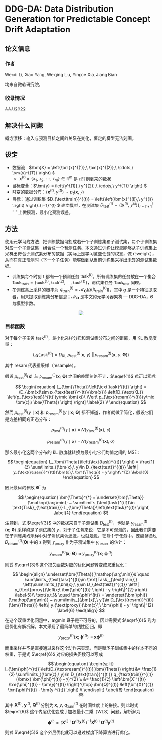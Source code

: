 # DDG-DA: Data Distribution Generation for Predictable Concept Drift Adaptation

## 论文信息

### 作者

Wendi Li, Xiao Yang, Weiqing Liu, Yingce Xia, Jiang Bian

均来自微软研究院。

### 收录情况

AAAI2022

## 解决什么问题

概念漂移：输入与预测目标之间的关系在变化，恒定的模型无法刻画。

## 设定

- 数据流：$\bm{X} = \left\{\bm{x}^{(1)},\ \bm{x}^{(2)},\ \cdots,\ \bm{x}^{(T)} \right\} $
    - $\bm{x}^{(t)} = \left\{x_1,\ x_2,\ \cdots,\ x_m \right\} \in \mathbb{R}^{m}$ 是 $t$ 时刻到来的数据
- 目标变量：$\bm{y} = \left\{y^{(1)},\ y^{(2)},\ \cdots,\ y^{(T)} \right\} $
- 时变的数据分布：$\left(\bm{x}^{(t)},\ y^{(t)} \right) \sim p_t(\bm{x},\ y)$
- 目标：通过训练集 $D_{\text{train}}^{(t)} = \left\{\left(\bm{x}^{(i)},\ y^{(i)} \right) \right\}_{i=1}^{t} $ 建立模型，在测试集 $D_{\text{test}}^{(t)} = \left\{\left(\bm{x}^{(i)},\ y^{(i)} \right) \right\}_{i=t+1}^{t+\tau}$ 上做预测，最小化预测误差。

## 方法

使用元学习的方法，把训练数据切割成若干个子训练集和子测试集，每个子训练集对应一个子测试集，组合成一个预测任务。本文通过训练让模型能够从子训练集上采样出符合子测试集分布的数据（实际上是学习这些任务的权重，做 reweight），从而在真正预测时（下一个子任务）能够做到从当前训练集采样出未知的测试集数据。

- 训练集每个时刻 $t$ 都有一个预测任务 $\text{task}^{(t)}$，所有训练集的任务放在一个集合 $\text{Task}_{\text{train}} = \left\{\text{task}^{(1)},\ \text{task}^{(2)},\ \cdots,\ \text{task}^{(\tau)} \right\}$，测试集任务 $\text{Task}_{\text{test}}$ 同理。
- 在训练集上采样的概率为 $q_{\text{train}}^{(t)} = \mathcal{M}_{\bm{\Theta}}\left(g (D_{\text{train}}^{(t)}) \right)$，其中 $g$ 是一个特征提取器，用来提取训练集分布信息；$\mathcal{M}_{\bm{\Theta}}$ 是本文的元学习器架构 &mdash; DDG-DA，$\Theta$ 为模型参数。

<div align='center'>

![](image/2023-06-06-17-08-18.png)
</div align='center'>

### 目标函数

对于每个子任务 $\text{task}^{(t)}$，最小化采样分布和测试集分布之间的距离，用 KL 散度度量：

$$
\begin{equation}
    L_{\bm{\Theta}}\left(\text{task}^{(t)} \right) = D_{\text{KL}} \left(p_{\text{test}}^{(t)}(\bm{x},\ y)\ \Vert\ p_{\text{resam}}^{(t)}(\bm{x},\ y;\ \bm{\Theta}) \right) \label{1}
\end{equation}
$$

其中 $\text{resam}$ 代表重采样（resample）。

假设 $p_{\text{test}}^{(t)}(\bm{x})$ 与 $p_{\text{resam}}^{(t)}(\bm{x};\ \bm{\Theta})$ 之间的差距忽略不计，$\eqref{1}$ 式可以写成

$$
\begin{equation}
    L_{\bm{\Theta}}\left(\text{task}^{(t)} \right) = \E_{\bm{x}\sim p_{\text{test}}^{(t)}(\bm{x})} \left[D_{\text{KL}} \left(p_{\text{test}}^{(t)}(y\mid \bm{x})\ \Vert\ p_{\text{resam}}^{(t)}(y\mid \bm{x};\ \bm{\Theta}) \right) \right] \label{2} \\
\end{equation}
$$

然而 $p_{\text{test}}^{(t)}(y\mid \bm{x})$ 和 $p_{\text{resam}}^{(t)}(y\mid \bm{x};\ \bm{\Theta})$ 都不知道，作者就做了简化，假设它们是方差相同的正态分布：

$$
p_{\text{test}}^{(t)}(y\mid \bm{x}) = N\left(y_{\text{test}}^{(t)}(\bm{x}),\ \sigma \right)
$$

$$
p_{\text{resam}}^{(t)}(y\mid \bm{x}) = N\left(y_{\text{resam}}^{(t)}(\bm{x}),\ \sigma \right)
$$

那么最小化这两个分布的 KL 散度就转换为最小化它们均值之间的 MSE：

$$
\begin{equation}
    L_{\bm{\Theta}}\left(\text{task}^{(t)} \right) = \frac{1}{2} \sum\limits_{(\bm{x},\ y)\in D_{\text{test}}^{(t)}} \left\| y_{\text{resam}}^{(t)}(\bm{x};\ \bm{\Theta}) - y \right\|^{2} \label{3}
\end{equation}
$$

因此最优的参数 $\bm{\Theta}^{*}$ 为

$$
\begin{equation}
    \bm{\Theta}^{*} = \underset{\bm{\Theta}}{\mathop{\arg\min}} ~ \sum\limits_{\text{task}^{(t)}\in \text{Task}_{\text{train}}} L_{\bm{\Theta}}\left(\text{task}^{(t)} \right) \label{4}
\end{equation}
$$

注意到，式 $\eqref{3}$ 中的数据来自于子测试集 $D_{\text{test}}^{(t)}$，也就是 $y_{\text{resam}}^{(t)}(\bm{x};\ \bm{\Theta})$ 采样的是子测试集的 $y$，对于子任务来说，它是不可观测的，因此我们需要在子训练集的采样中对子测试集做逼近，也就是说，在每个子任务中，要能够通过 $D_{\text{resam}}^{(t)}(\bm{\Theta})$ 中的 $\bm{x}$ 得到 $y_{\text{proxy}}$ 作为子测试集中 $y_{\text{resam}}$ 的估计：

$$
y_{\text{resam}}^{(t)}(\bm{x};\ \bm{\Theta}) \approx y_{\text{proxy}}^{(t)}\left(\bm{x};\ \bm{\phi}^{(t)} \right)
$$

则式 $\eqref{3}$ 这个损失函数对应的优化问题转变成双重优化：

$$
\begin{align}
    \underset{\bm{\Theta}}{\mathop{\arg\min}}& \quad \sum\limits_{\text{task}^{(t)}\in \text{Task}_{\text{train}}} \left(\sum\limits_{(\bm{x},\ y)\in D_{\text{test}}^{(t)}} \left\| y_{\text{proxy}}\left(x;\ \bm{\phi}^{(t)} \right)  - y \right\|^{2} \right) \label{5}\\
    \text{s.t.}& \quad \bm{\phi}^{(t)} = \underset{\bm{\phi}}{\mathop{\arg\min}} ~ \sum\limits_{(\bm{x}',\ y')\in D_{\text{resam}}^{(t)}(\bm{\Theta})} \left\| y_{\text{proxy}}(\bm{x}';\ \bm{\phi}) - y' \right\|^{2} \label{6}
\end{align}
$$

在这个双重优化问题中，argmin 算子是不可导的，因此需要式 $\eqref{6}$ 的内层优化有解析解。本文采用了最简单的线性回归，即

$$
\begin{equation}
    y_{\text{proxy}}^{(t)}\left(\bm{x};\ \bm{\phi}^{(t)} \right) = \bm{x} \bm{\phi}^{(t)} \label{7}
\end{equation}
$$

而重采样并不是直接通过采样这个动作来实现，而是赋予子训练集中的样本不同的权重，于是式 $\eqref{6}$ 对应的损失函数可以写成

$$
\begin{equation}
    \begin{split}
        l_{\bm{\phi}^{(t)}}\left(D_{\text{resam}}^{(t)}(\bm{\Theta}) \right) &= \frac{1}{2} \sum\limits_{(\bm{x},\ y)\in D_{\text{train}}^{(t)}} q_{\text{train}}^{(t)} (\bm{x} \bm{\phi}^{(t)} - y)^{2} \\
        &= \frac{1}{2} \left(\bm{X}^{(t)} \bm{\phi}^{(t)} - \bm{y}^{(t)} \right)^{\top} \bm{Q}^{(t)} \left(\bm{X}^{(t)} \bm{\phi}^{(t)} - \bm{y}^{(t)} \right) \\
    \end{split} \label{8}
\end{equation}
$$

其中 $\bm{X}^{(t)},\ \bm{y}^{(t)},\ \bm{Q}^{(t)}$ 分别为 $\bm{x},\ y,\ q_{\text{train}}^{(t)}$ 在时间维度上的拼接。则此时式 $\eqref{6}$ 这个内层优化变成了加权最小二乘（WLS）问题，解析解为

$$
\begin{equation}
    \bm{\phi}^{(t)} = \left(\bm{X}^{(t)\top} \bm{Q}^{(t)} \bm{X}^{(t)}\right)^{-1} \bm{X}^{(t)\top} \bm{Q}^{(t)} \bm{y}^{(t)} \label{9}
\end{equation}
$$

则式 $\eqref{5}$ 这个外层优化就可以通过梯度下降算法进行优化。